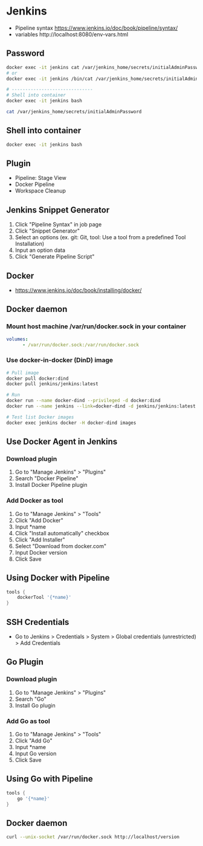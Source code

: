 # Jenkins
- Pipeline syntax https://www.jenkins.io/doc/book/pipeline/syntax/
- variables http://localhost:8080/env-vars.html

## Password
``` bash
docker exec -it jenkins cat /var/jenkins_home/secrets/initialAdminPassword
# or
docker exec -it jenkins /bin/cat /var/jenkins_home/secrets/initialAdminPassword

# ------------------------------
# Shell into container
docker exec -it jenkins bash

cat /var/jenkins_home/secrets/initialAdminPassword
```

## Shell into container
``` bash
docker exec -it jenkins bash
```

## Plugin
- Pipeline: Stage View
- Docker Pipeline
- Workspace Cleanup

## Jenkins Snippet Generator
1. Click "Pipeline Syntax" in job page
2. Click "Snippet Generator"
3. Select an options (ex. git: Git, tool: Use a tool from a predefined Tool Installation)
4. Input an option data
5. Click "Generate Pipeline Script"

## Docker
- https://www.jenkins.io/doc/book/installing/docker/

## Docker daemon
### Mount host machine /var/run/docker.sock in your container
``` yaml
volumes:
      - /var/run/docker.sock:/var/run/docker.sock
```

### Use docker-in-docker (DinD) image
``` bash
# Pull image
docker pull docker:dind
docker pull jenkins/jenkins:latest

# Run
docker run --name docker-dind --privileged -d docker:dind
docker run --name jenkins --link=docker-dind -d jenkins/jenkins:latest

# Test list Docker images
docker exec jenkins docker -H docker-dind images
```

## Use Docker Agent in Jenkins
### Download plugin
1. Go to "Manage Jenkins" > "Plugins"
2. Search "Docker Pipeline"
3. Install Docker Pipeline plugin

### Add Docker as tool
1. Go to "Manage Jenkins" > "Tools"
2. Click "Add Docker"
3. Input *name
4. Click "Install automatically" checkbox
5. Click "Add Installer"
6. Select "Download from docker.com"
7. Input Docker version
8. Click Save

## Using Docker with Pipeline
``` groovy
tools {
    dockerTool '{*name}'
}
```

## SSH Credentials
- Go to Jenkins > Credentials > System > Global credentials (unrestricted) > Add Credentials

## Go Plugin
### Download plugin
1. Go to "Manage Jenkins" > "Plugins"
2. Search "Go"
3. Install Go plugin

### Add Go as tool
1. Go to "Manage Jenkins" > "Tools"
2. Click "Add Go"
3. Input *name
4. Input Go version
8. Click Save

## Using Go with Pipeline
``` groovy
tools {
    go '{*name}'
}
```

## Docker daemon
``` bash
curl --unix-socket /var/run/docker.sock http://localhost/version
```